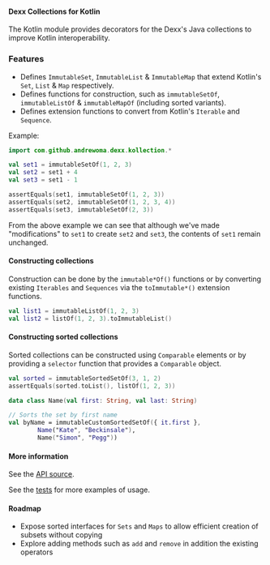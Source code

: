 #### Dexx Collections for Kotlin

The Kotlin module provides decorators for the Dexx's Java collections to improve Kotlin interoperability.

### Features
- Defines `ImmutableSet`, `ImmutableList` & `ImmutableMap` that extend Kotlin's `Set`, `List` & `Map` respectively.
- Defines functions for construction, such as `immutableSetOf`, `immutableListOf` & `immutableMapOf` (including sorted variants).
- Defines extension functions to convert from Kotlin's `Iterable` and `Sequence`.

Example:
```kotlin
import com.github.andrewoma.dexx.kollection.*

val set1 = immutableSetOf(1, 2, 3)
val set2 = set1 + 4
val set3 = set1 - 1

assertEquals(set1, immutableSetOf(1, 2, 3))
assertEquals(set2, immutableSetOf(1, 2, 3, 4))
assertEquals(set3, immutableSetOf(2, 3))
```

From the above example we can see that although we've made "modifications" to `set1` to create `set2` and `set3`, the contents of `set1` remain unchanged.

#### Constructing collections

Construction can be done by the `immutable*Of()` functions or by converting existing `Iterables`
 and `Sequences` via the `toImmutable*()` extension functions.
```kotlin
val list1 = immutableListOf(1, 2, 3)
val list2 = listOf(1, 2, 3).toImmutableList()
```

#### Constructing sorted collections

Sorted collections can be constructed using `Comparable` elements or by providing
 a `selector` function that provides a `Comparable` object.

```kotlin
val sorted = immutableSortedSetOf(3, 1, 2)
assertEquals(sorted.toList(), listOf(1, 2, 3))

data class Name(val first: String, val last: String)

// Sorts the set by first name
val byName = immutableCustomSortedSetOf({ it.first },
        Name("Kate", "Beckinsale"),
        Name("Simon", "Pegg"))
```

#### More information

See the [API source](src/main/kotlin/com/github/andrewoma/dexx/kollection).

See the [tests](src/test/kotlin/com/github/andrewoma/dexx/kollection) for more examples of usage.

#### Roadmap

* Expose sorted interfaces for `Sets` and `Maps` to allow efficient creation of subsets without copying
* Explore adding methods such as `add` and `remove` in addition the existing operators
